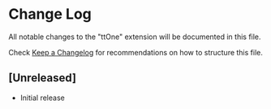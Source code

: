 # Change Log

All notable changes to the "ttOne" extension will be documented in this file.

Check [Keep a Changelog](http://keepachangelog.com/) for recommendations on how to structure this file.

## [Unreleased]

- Initial release